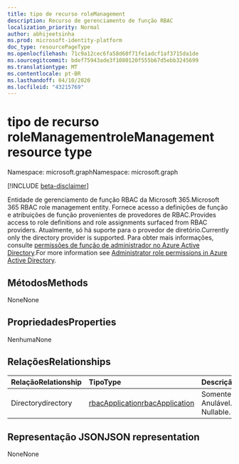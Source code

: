 ```yaml
---
title: tipo de recurso roleManagement
description: Recurso de gerenciamento de função RBAC
localization_priority: Normal
author: abhijeetsinha
ms.prod: microsoft-identity-platform
doc_type: resourcePageType
ms.openlocfilehash: 71c9a12cec6fa58d60f71fe1adcf1af3715da1de
ms.sourcegitcommit: bdef75943ade3f1080120f555b67d5ebb3245699
ms.translationtype: MT
ms.contentlocale: pt-BR
ms.lasthandoff: 04/10/2020
ms.locfileid: "43215769"
---
```

# <a name="rolemanagement-resource-type"></a><span data-ttu-id="2132b-103">tipo de recurso roleManagement</span><span class="sxs-lookup"><span data-stu-id="2132b-103">roleManagement resource type</span></span>

<span data-ttu-id="2132b-104">Namespace: microsoft.graph</span><span class="sxs-lookup"><span data-stu-id="2132b-104">Namespace: microsoft.graph</span></span>

[!INCLUDE [beta-disclaimer](../../includes/beta-disclaimer.md)]

<span data-ttu-id="2132b-105">Entidade de gerenciamento de função RBAC da Microsoft 365.</span><span class="sxs-lookup"><span data-stu-id="2132b-105">Microsoft 365 RBAC role management entity.</span></span> <span data-ttu-id="2132b-106">Fornece acesso a definições de função e atribuições de função provenientes de provedores de RBAC.</span><span class="sxs-lookup"><span data-stu-id="2132b-106">Provides access to role definitions and role assignments surfaced from RBAC providers.</span></span> <span data-ttu-id="2132b-107">Atualmente, só há suporte para o provedor de diretório.</span><span class="sxs-lookup"><span data-stu-id="2132b-107">Currently only the directory provider is supported.</span></span> <span data-ttu-id="2132b-108">Para obter mais informações, consulte [permissões de função de administrador no Azure Active Directory](/azure/active-directory/users-groups-roles/directory-assign-admin-roles).</span><span class="sxs-lookup"><span data-stu-id="2132b-108">For more information see [Administrator role permissions in Azure Active Directory](/azure/active-directory/users-groups-roles/directory-assign-admin-roles).</span></span>

## <a name="methods"></a><span data-ttu-id="2132b-109">Métodos</span><span class="sxs-lookup"><span data-stu-id="2132b-109">Methods</span></span>

<span data-ttu-id="2132b-110">None</span><span class="sxs-lookup"><span data-stu-id="2132b-110">None</span></span>

## <a name="properties"></a><span data-ttu-id="2132b-111">Propriedades</span><span class="sxs-lookup"><span data-stu-id="2132b-111">Properties</span></span>

<span data-ttu-id="2132b-112">Nenhuma</span><span class="sxs-lookup"><span data-stu-id="2132b-112">None</span></span>

## <a name="relationships"></a><span data-ttu-id="2132b-113">Relações</span><span class="sxs-lookup"><span data-stu-id="2132b-113">Relationships</span></span>

| <span data-ttu-id="2132b-114">Relação</span><span class="sxs-lookup"><span data-stu-id="2132b-114">Relationship</span></span> | <span data-ttu-id="2132b-115">Tipo</span><span class="sxs-lookup"><span data-stu-id="2132b-115">Type</span></span>        | <span data-ttu-id="2132b-116">Descrição</span><span class="sxs-lookup"><span data-stu-id="2132b-116">Description</span></span> |
|:-------------|:------------|:------------|
|<span data-ttu-id="2132b-117">Directory</span><span class="sxs-lookup"><span data-stu-id="2132b-117">directory</span></span>|[<span data-ttu-id="2132b-118">rbacApplication</span><span class="sxs-lookup"><span data-stu-id="2132b-118">rbacApplication</span></span>](rbacapplication.md)| <span data-ttu-id="2132b-p102">Somente leitura. Anulável.</span><span class="sxs-lookup"><span data-stu-id="2132b-p102">Read-only. Nullable.</span></span>|

## <a name="json-representation"></a><span data-ttu-id="2132b-121">Representação JSON</span><span class="sxs-lookup"><span data-stu-id="2132b-121">JSON representation</span></span>

<span data-ttu-id="2132b-122">None</span><span class="sxs-lookup"><span data-stu-id="2132b-122">None</span></span>

<!-- uuid: 16cd6b66-4b1a-43a1-adaf-3a886856ed98
2019-02-04 14:57:30 UTC -->
<!-- {
  "type": "#page.annotation",
  "description": "roleManagement resource",
  "keywords": "",
  "section": "documentation",
  "tocPath": ""
}-->
